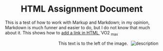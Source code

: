 
<h1 align="center">HTML Assignment Document</h1>
This is a test of how to work with Markup and Markdown; in my opinion, Markdown is much funner and easier to do, but I do not know that much about it.
This shows how to <a href= "https://www.w3schools.com/html/html_links.asp"> add a link in HTML </a>
&#775 VO2 <sub>max</sub>
<p style="text-align:right;">
  <img src="/Users/mithilimudalige/Downloads/VO2 max.jpg" alt="description" style="float:right; margin-left:10px;">
  This text is to the left of the image.
</p>
